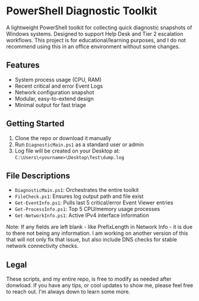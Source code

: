 # PowerShell Diagnostic Toolkit

A lightweight PowerShell toolkit for collecting quick diagnostic snapshots of Windows systems. Designed to support Help Desk and Tier 2 escalation workflows. This project is for educational/learning purposes, and I do not recommend using this in an office environment without some changes.

## Features

-  System process usage (CPU, RAM)
-  Recent critical and error Event Logs
-  Network configuration snapshot
-  Modular, easy-to-extend design
-  Minimal output for fast triage

## Getting Started

1. Clone the repo or download it manually
2. Run `DiagnosticMain.ps1` as a standard user or admin
3. Log file will be created on your Desktop at:  
   `C:\Users\<yourname>\Desktop\Test\dump.log`

## File Descriptions

- `DiagnosticMain.ps1`: Orchestrates the entire toolkit
- `FileCheck.ps1`: Ensures log output path and file exist
- `Get-EventInfo.ps1`: Pulls last 5 critical/error Event Viewer entries
- `Get-ProcessInfo.ps1`: Top 5 CPU/memory usage processes
- `Get-NetworkInfo.ps1`: Active IPv4 interface information

Note: If any fields are left blank - like PrefixLength in Network Info - it is due to there not being any information. I am working on another version of this that will not only fix that issue, but also include DNS checks for stable network connectivity checks. 

## Legal

These scripts, and my entire repo, is free to modify as needed after donwload. If you have any tips, or cool updates to show me, please feel free to reach out. I'm always down to learn some more. 
